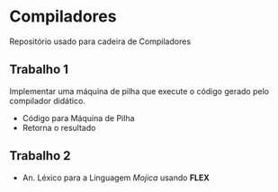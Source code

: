 # Compiladores
Repositório usado para cadeira de Compiladores

## Trabalho 1

Implementar uma máquina de pilha que execute o código gerado pelo compilador didático.
  - Código para Máquina de Pilha
  - Retorna o resultado


## Trabalho 2

- An. Léxico para a Linguagem _Mojica_ usando __FLEX__
